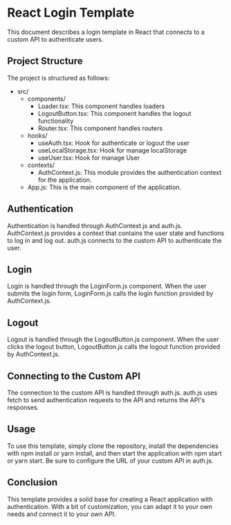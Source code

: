 # React Login Template

This document describes a login template in React that connects to a custom API to authenticate users.

## Project Structure

The project is structured as follows:

- src/
	- components/
		- Loader.tsx: This component handles loaders
		- LogoutButton.tsx: This component handles the logout functionality
		- Router.tsx: This component handles routers
	- hooks/
		- useAuth.tsx: Hook for authenticate or logout the user
		- useLocalStorage.tsx: Hook for manage localStorage
		- useUser.tsx: Hook for manage User
	- contexts/
		- AuthContext.js: This module provides the authentication context for the application.
	- App.js: This is the main component of the application.

## Authentication

Authentication is handled through AuthContext.js and auth.js. AuthContext.js provides a context that contains the user state and functions to log in and log out. auth.js connects to the custom API to authenticate the user.

## Login

Login is handled through the LoginForm.js component. When the user submits the login form, LoginForm.js calls the login function provided by AuthContext.js.

## Logout

Logout is handled through the LogoutButton.js component. When the user clicks the logout button, LogoutButton.js calls the logout function provided by AuthContext.js.

## Connecting to the Custom API

The connection to the custom API is handled through auth.js. auth.js uses fetch to send authentication requests to the API and returns the API's responses.

## Usage

To use this template, simply clone the repository, install the dependencies with npm install or yarn install, and then start the application with npm start or yarn start. Be sure to configure the URL of your custom API in auth.js.

## Conclusion

This template provides a solid base for creating a React application with authentication. With a bit of customization, you can adapt it to your own needs and connect it to your own API.
